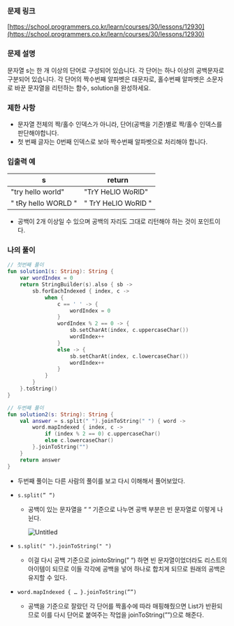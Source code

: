 ### 문제 링크

[https://school.programmers.co.kr/learn/courses/30/lessons/12930](https://school.programmers.co.kr/learn/courses/30/lessons/12930)

### **문제 설명**

문자열 s는 한 개 이상의 단어로 구성되어 있습니다. 각 단어는 하나 이상의 공백문자로 구분되어 있습니다. 각 단어의 짝수번째 알파벳은 대문자로, 홀수번째 알파벳은 소문자로 바꾼 문자열을 리턴하는 함수, solution을 완성하세요.

### 제한 사항

- 문자열 전체의 짝/홀수 인덱스가 아니라, 단어(공백을 기준)별로 짝/홀수 인덱스를 판단해야합니다.
- 첫 번째 글자는 0번째 인덱스로 보아 짝수번째 알파벳으로 처리해야 합니다.

### 입출력 예

| s | return |
| --- | --- |
| "try hello world" | "TrY HeLlO WoRlD" |
| "  tRy hello  WORLD    " | "  TrY HeLlO  WoRlD    " |
- 공백이 2개 이상일 수 있으며 공백의 자리도 그대로 리턴해야 하는 것이 포인트이다.

### 나의 풀이

```kotlin
// 첫번째 풀이
fun solution1(s: String): String {
    var wordIndex = 0
    return StringBuilder(s).also { sb ->
        sb.forEachIndexed { index, c ->
            when {
                c == ' ' -> {
                    wordIndex = 0
                }
                wordIndex % 2 == 0 -> {
                    sb.setCharAt(index, c.uppercaseChar())
                    wordIndex++
                }
                else -> {
                    sb.setCharAt(index, c.lowercaseChar())
                    wordIndex++
                }
            }
        }
    }.toString()
}
```

```kotlin
// 두번째 풀이
fun solution2(s: String): String {
    val answer = s.split(" ").joinToString(" ") { word ->
        word.mapIndexed { index, c ->
            if (index % 2 == 0) c.uppercaseChar()
            else c.lowercaseChar()
        }.joinToString("")
    }
    return answer
}
```

- 두번째 풀이는 다른 사람의 풀이를 보고 다시 이해해서 풀어보았다.
- `s.split(” “)`
    - 공백이 있는 문자열을 “ “ 기준으로 나누면 공백 부분은 빈 문자열로 이렇게 나뉜다.
        
        ![Untitled](https://s3-us-west-2.amazonaws.com/secure.notion-static.com/1e211a3e-aa86-44a4-b31e-d3213ed6080f/Untitled.png)
        
- `s.split(" ").joinToString(" ")`
    - 이걸 다시 공백 기준으로  jointoString(” “) 하면 빈 문자열이었더라도 리스트의 아이템이 되므로 이들 각각에 공백을 넣어 하나로 합치게 되므로 원래의 공백은 유지할 수 있다.
- `word.mapIndexed { … }.joinToString(””)`
    - 공백을 기준으로 잘랐던 각 단어를 짝홀수에 따라 매핑해줬으면 List<Char>가 반환되므로 이를 다시 단어로 붙여주는 작업을 joinToString(””)으로 해준다.
